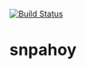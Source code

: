 [![Build Status](https://travis-ci.org/micknudsen/snpahoy.svg?branch=master)](https://travis-ci.org/micknudsen/snpahoy)

# snpahoy